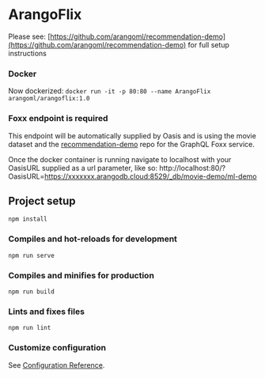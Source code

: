 # ArangoFlix

Please see: [https://github.com/arangoml/recommendation-demo](https://github.com/arangoml/recommendation-demo) for full setup instructions

### Docker
Now dockerized: `docker run -it -p 80:80 --name ArangoFlix arangoml/arangoflix:1.0`

### Foxx endpoint is required 
This endpoint will be automatically supplied by Oasis and is using the movie dataset and the [recommendation-demo](https://github.com/arangoml/recommendation-demo) repo for the GraphQL Foxx service.

Once the docker container is running navigate to localhost with your OasisURL supplied as a url parameter, like so:
http://localhost:80/?OasisURL=https://xxxxxxx.arangodb.cloud:8529/_db/movie-demo/ml-demo

## Project setup
```
npm install
```

### Compiles and hot-reloads for development
```
npm run serve
```

### Compiles and minifies for production
```
npm run build
```

### Lints and fixes files
```
npm run lint
```

### Customize configuration
See [Configuration Reference](https://cli.vuejs.org/config/).

